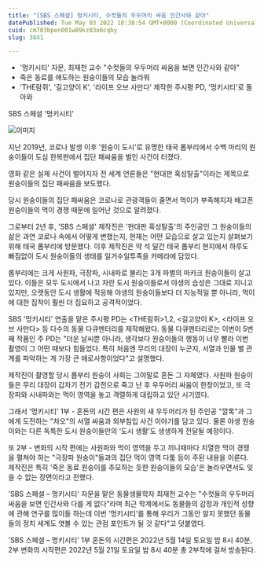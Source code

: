 ```yaml
---
title: "[SBS 스페셜] 멍키시티, 수컷들의 우두머리 싸움 인간사와 같아"
datePublished: Tue May 03 2022 18:38:54 GMT+0000 (Coordinated Universal Time)
cuid: cm703bpen001w09kz83o6cqby
slug: 3841

---
```



- '멍키시티' 자문, 최재천 교수 "수컷들의 우두머리 싸움을 보면 인간사와 같아"
- 죽은 동료를 애도하는 원숭이들의 모습 놀라워
- 'THE람쥐', '길고양이 K', '라이프 오브 사만다' 제작한 주시평 PD, '멍키시티'로 돌아와

SBS 스페셜 '멍키시티'

![이미지](https://cdn.hashnode.com/res/hashnode/image/upload/v1739254669483/554ce844-089a-4d5d-b79c-218f7ea1fa6c.png)

지난 2019년, 코로나 발생 이후 '원숭이 도시'로 유명한 태국 롭부리에서 수백 마리의 원숭이들이 도심 한복판에서 집단 패싸움을 벌인 사건이 터졌다.

영화 같은 실제 사건이 벌어지자 전 세계 언론들은 "현대판 혹성탈출"이라는 제목으로 원숭이들의 집단 패싸움을 보도했다.

당시 원숭이들의 집단 패싸움은 코로나로 관광객들이 줄면서 먹이가 부족해지자 배고픈 원숭이들의 먹이 경쟁 때문에 일어난 것으로 알려졌다.

그로부터 2년 후, 'SBS 스페셜' 제작진은 '현대판 혹성탈출'의 주인공인 그 원숭이들의 삶은 과연 코로나 속에서 어떻게 변했는지, 현재는 어떤 모습으로 살고 있는지 살펴보기 위해 태국 롭부리에 방문했다. 이후 제작진은 약 석 달간 태국 롭부리 현지에서 하루도 빠짐없이 도시 원숭이들의 생태를 일거수일투족을 카메라에 담았다.

롭부리에는 크게 사원파, 극장파, 시내파로 불리는 3개 파벌의 마카크 원숭이들이 살고 있다. 이들은 모두 도시에서 나고 자란 도시 원숭이들로서 야생의 습성은 그대로 지니고 있지만, 오랫동안 도시 생활에 적응해 야생의 원숭이들보다 더 지능적일 뿐 아니라, 먹이에 대한 집착이 훨씬 더 집요하고 공격적이었다.

SBS '멍키시티' 연출을 맡은 주시평 PD는 <THE람쥐>1,2, <길고양이 K>, <라이프 오브 사만다> 등 다수의 동물 다큐멘터리를 제작해왔다. 동물 다큐멘터리로는 이번이 5번째 작품인 주 PD는 "더운 날씨뿐 아니라, 생각보다 원숭이들의 행동이 너무 빨라 이번 촬영이 그 어떤 때보다 힘들었다. 특히 처음엔 무리의 대장이 누군지, 서열과 인물 별 관계를 파악하는 게 가장 큰 애로사항이었다"고 설명했다.

제작진이 촬영할 당시 롭부리 원숭이 사회는 그야말로 혼돈 그 자체였다. 사원파 원숭이들은 무리 대장이 갑자기 전기 감전으로 죽고 난 후 우두머리 싸움이 한창이었고, 또 극장파와 시내파와는 먹이 영역을 놓고 격렬하게 대립하고 있던 시기였다.

그래서 '멍키시티' 1부 - 혼돈의 시간 편은 사원의 새 우두머리가 된 주인공 "깔록"과 그에게 도전하는 "차오"의 서열 싸움과 외부침입 사건 이야기를 담고 있다. 물론 야생 원숭이와는 다른 독특한 도시 원숭이들만의 ‘도시 생활’도 생생하게 전달될 예정이다.

또 2부 - 변화의 시작 편에는 사원파와 먹이 영역을 두고 끼니때마다 치열한 먹이 경쟁을 펼쳐야 하는 "극장파 원숭이"들과의 집단 먹이 영역 다툼 등이 주된 내용을 이룬다. 제작진은 특히 '죽은 동료 원숭이를 추모하는 듯한 원숭이들의 모습'은 놀라우면서도 잊을 수 없는 장면이라고 전했다.

'SBS 스페셜 – 멍키시티' 자문을 맡은 동물생물학자 최재천 교수는 "수컷들의 우두머리 싸움을 보면 인간사와 다를 게 없다"라며 최근 학계에서도 동물들의 감정과 개인적 성향에 관해 연구를 많이들 하는데 이번 '멍키시티'를 통해 우리가 그동안 알지 못했던 동물들의 정치 세계도 엿볼 수 있는 관점 포인트가 될 것 같다"고 덧붙였다.

'SBS 스페셜 – 멍키시티' 1부 혼돈의 시간편은 2022년 5월 14일 토요일 밤 8시 40분, 2부 변화의 시작편은 2022년 5월 21일 토요일 밤 8시 40분 총 2부작에 걸쳐 방송된다.
